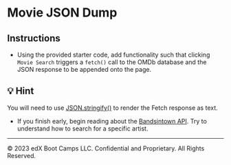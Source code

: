 # Movie JSON Dump

## Instructions

- Using the provided starter code, add functionality such that clicking `Movie Search` triggers a `fetch()` call to the OMDb database and the JSON response to be appended onto the page.

## 💡 Hint

You will need to use [JSON.stringify()](https://developer.mozilla.org/en-US/docs/Web/JavaScript/Reference/Global_Objects/JSON/stringify) to render the Fetch response as text.

- If you finish early, begin reading about the [Bandsintown API](https://app.swaggerhub.com/apis/Bandsintown/PublicAPI/3.0.0). Try to understand how to search for a specific artist.

---

© 2023 edX Boot Camps LLC. Confidential and Proprietary. All Rights Reserved.
